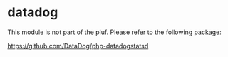 # datadog

This module is not part of the pluf. Please refer to the following package:


https://github.com/DataDog/php-datadogstatsd
